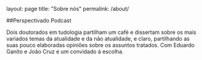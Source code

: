 layout: page 
title: "Sobre nós" 
permalink: /about/

##Perspectivado Podcast

Dois doutorados em tudologia partilham um café e dissertam sobre os mais variados temas da atualidade e da não atualidade, e claro, partilhando as suas pouco elaboradas opiniões sobre os assuntos tratados.
Com Eduardo Ganito e João Cruz e um convidado à escolha.
